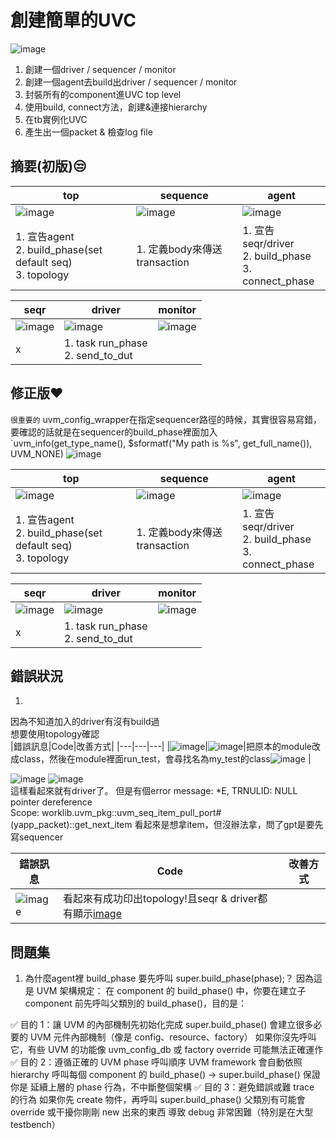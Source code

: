 # 創建簡單的UVC
![image](https://github.com/user-attachments/assets/be085cae-9a75-452c-b212-6543d2b38084)  

1. 創建一個driver / sequencer / monitor
2. 創建一個agent去build出driver / sequencer / monitor
3. 封裝所有的component進UVC top level
4. 使用build, connect方法，創建&連接hierarchy
5. 在tb實例化UVC
6. 產生出一個packet & 檢查log file

## 摘要(初版)😒
|top|sequence|agent|
|---|---|---|
|![image](https://github.com/user-attachments/assets/af022400-be8a-41f8-b2e0-07746cbdcc62)|![image](https://github.com/user-attachments/assets/e2070ac3-d0c1-4a3c-b928-649bfe898c57)|![image](https://github.com/user-attachments/assets/aeef0ea6-78ab-4d65-b8fc-28de7a94ff3d)|![image](https://github.com/user-attachments/assets/122d9022-687b-44ef-b411-40089f5fd163)|
|1. 宣告agent<br>2. build_phase(set default seq)<br>3. topology|1. 定義body來傳送transaction|1. 宣告seqr/driver<br>2. build_phase<br>3. connect_phase|


|seqr|driver|monitor|
|---|---|---|
|![image](https://github.com/user-attachments/assets/122d9022-687b-44ef-b411-40089f5fd163)|![image](https://github.com/user-attachments/assets/8133991b-1a39-45a0-b91b-a89c72745ccb)|![image](https://github.com/user-attachments/assets/da7763c0-525d-41a9-a566-3db0166cf7c3)|
|x|1. task run_phase<br>2. send_to_dut||

## 修正版❤️
`很重要的` uvm_config_wrapper在指定sequencer路徑的時候，其實很容易寫錯，要確認的話就是在sequencer的build_phase裡面加入`uvm_info(get_type_name(), $sformatf("My path is %s", get_full_name()), UVM_NONE)
![image](https://github.com/user-attachments/assets/2ffd5864-8894-4ad2-862a-813b9df8b911)



|top|sequence|agent|
|---|---|---|
|![image](https://github.com/user-attachments/assets/af022400-be8a-41f8-b2e0-07746cbdcc62)|![image](https://github.com/user-attachments/assets/e2070ac3-d0c1-4a3c-b928-649bfe898c57)|![image](https://github.com/user-attachments/assets/aeef0ea6-78ab-4d65-b8fc-28de7a94ff3d)|![image](https://github.com/user-attachments/assets/122d9022-687b-44ef-b411-40089f5fd163)|
|1. 宣告agent<br>2. build_phase(set default seq)<br>3. topology|1. 定義body來傳送transaction|1. 宣告seqr/driver<br>2. build_phase<br>3. connect_phase|


|seqr|driver|monitor|
|---|---|---|
|![image](https://github.com/user-attachments/assets/122d9022-687b-44ef-b411-40089f5fd163)|![image](https://github.com/user-attachments/assets/8133991b-1a39-45a0-b91b-a89c72745ccb)|![image](https://github.com/user-attachments/assets/da7763c0-525d-41a9-a566-3db0166cf7c3)|
|x|1. task run_phase<br>2. send_to_dut||


## 錯誤狀況

1.
因為不知道加入的driver有沒有build過<br>想要使用topology確認  
|錯誤訊息|Code|改善方式|
|---|---|---|
|![image](https://github.com/user-attachments/assets/8628f955-4b7d-4256-86c0-1c47a181e659)|![image](https://github.com/user-attachments/assets/6b5bc390-3081-4fee-950a-85089822e601)|把原本的module改成class，然後在module裡面run_test，會尋找名為my_test的class![image](https://github.com/user-attachments/assets/eafd88d5-976d-4aad-b10e-a82e216d4454)
|

![image](https://github.com/user-attachments/assets/ee1b849e-198f-4b7b-9ed0-1c908bcefa94)
![image](https://github.com/user-attachments/assets/7421dabe-775a-49a4-bd27-3e83e3c2a75d)  
這樣看起來就有driver了。
但是有個error message: *E, TRNULID: NULL pointer dereference  
Scope: worklib.uvm_pkg::uvm_seq_item_pull_port#(yapp_packet)::get_next_item
看起來是想拿item，但沒辦法拿，問了gpt是要先寫sequencer


|錯誤訊息|Code|改善方式|
|---|---|---|
|![image](https://github.com/user-attachments/assets/ffc4b22d-e203-4d40-bd4f-9896aed150f6)|看起來有成功印出topology!且seqr & driver都有顯示[image](https://github.com/user-attachments/assets/fe83079a-5485-40ea-811e-0f9f1cd935da)||




## 問題集
1. 為什麼agent裡 build_phase 要先呼叫 super.build_phase(phase);？
因為這是 UVM 架構規定：
在 component 的 build_phase() 中，你要在建立子 component 前先呼叫父類別的 build_phase()，目的是：

✅ 目的 1：讓 UVM 的內部機制先初始化完成
super.build_phase() 會建立很多必要的 UVM 元件內部機制（像是 config、resource、factory）
如果你沒先呼叫它，有些 UVM 的功能像 uvm_config_db 或 factory override 可能無法正確運作
✅ 目的 2：遵循正確的 UVM phase 呼叫順序
UVM framework 會自動依照 hierarchy 呼叫每個 component 的 build_phase()
→ super.build_phase() 保證你是 延續上層的 phase 行為，不中斷整個架構
✅ 目的 3：避免錯誤或難 trace 的行為
如果你先 create 物件，再呼叫 super.build_phase()
父類別有可能會 override 或干擾你剛剛 new 出來的東西
導致 debug 非常困難（特別是在大型 testbench）
